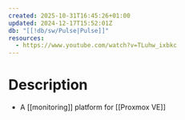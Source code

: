 ```yaml
---
created: 2025-10-31T16:45:26+01:00
updated: 2024-12-17T15:52:01Z
db: "[[!db/sw/Pulse|Pulse]]"
resources:
  - https://www.youtube.com/watch?v=TLuhw_ixbkc
---
```

# Description
- A [[monitoring]] platform for [[Proxmox VE]]